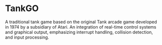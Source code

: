 # TankGO
A traditional tank game based on the original Tank arcade game developed in 1974 by a subsidiary of Atari. An integration of real-time control systems and graphical output, emphasizing interrupt handling, collision detection, and input processing. 
